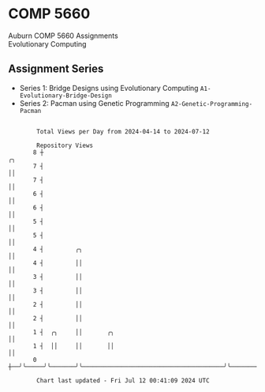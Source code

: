 # COMP 5660
Auburn COMP 5660 Assignments  
Evolutionary Computing

## Assignment Series
- Series 1: Bridge Designs using Evolutionary Computing `A1-Evolutionary-Bridge-Design`
- Series 2: Pacman using Genetic Programming `A2-Genetic-Programming-Pacman`

```

        Total Views per Day from 2024-04-14 to 2024-07-12

        Repository Views
       8 ┼                                                            ╭╮
       7 ┤                                                            ││
       7 ┤                                                            ││
       6 ┤                                                            ││
       6 ┤                                                            ││
       5 ┤                                                            ││
       5 ┤                                                            ││
       4 ┤         ╭╮                                                 ││
       4 ┤         ││                                                 ││
       3 ┤         ││                                                 ││
       3 ┤         ││                                                 ││
       2 ┤         ││                                                 ││
       2 ┤         ││                                                 ││
       1 ┤  ╭╮     ││       ╭╮                                        ││
       1 ┤  ││     ││       ││                                        ││
       0 ┼──╯╰─────╯╰───────╯╰────────────────────────────────────────╯╰───────────────────────────

        Chart last updated - Fri Jul 12 00:41:09 2024 UTC
        
```
